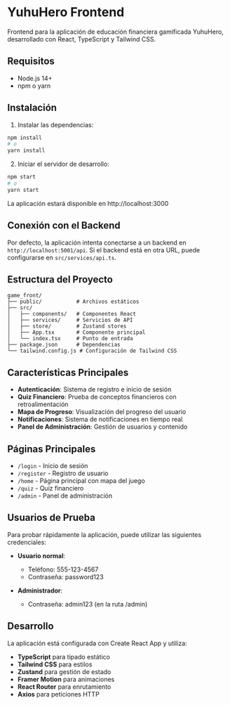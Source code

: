 # YuhuHero Frontend

Frontend para la aplicación de educación financiera gamificada YuhuHero, desarrollado con React, TypeScript y Tailwind CSS.

## Requisitos

- Node.js 14+
- npm o yarn

## Instalación

1. Instalar las dependencias:

```bash
npm install
# o
yarn install
```

2. Iniciar el servidor de desarrollo:

```bash
npm start
# o
yarn start
```

La aplicación estará disponible en http://localhost:3000

## Conexión con el Backend

Por defecto, la aplicación intenta conectarse a un backend en `http://localhost:5001/api`. Si el backend está en otra URL, puede configurarse en `src/services/api.ts`.

## Estructura del Proyecto

```
game_front/
├── public/           # Archivos estáticos
├── src/
│   ├── components/   # Componentes React
│   ├── services/     # Servicios de API
│   ├── store/        # Zustand stores
│   ├── App.tsx       # Componente principal
│   └── index.tsx     # Punto de entrada
├── package.json      # Dependencias
└── tailwind.config.js # Configuración de Tailwind CSS
```

## Características Principales

- **Autenticación**: Sistema de registro e inicio de sesión
- **Quiz Financiero**: Prueba de conceptos financieros con retroalimentación
- **Mapa de Progreso**: Visualización del progreso del usuario
- **Notificaciones**: Sistema de notificaciones en tiempo real
- **Panel de Administración**: Gestión de usuarios y contenido

## Páginas Principales

- `/login` - Inicio de sesión
- `/register` - Registro de usuario
- `/home` - Página principal con mapa del juego
- `/quiz` - Quiz financiero
- `/admin` - Panel de administración

## Usuarios de Prueba

Para probar rápidamente la aplicación, puede utilizar las siguientes credenciales:

- **Usuario normal**:
  - Teléfono: 555-123-4567
  - Contraseña: password123

- **Administrador**:
  - Contraseña: admin123 (en la ruta /admin)

## Desarrollo

La aplicación está configurada con Create React App y utiliza:

- **TypeScript** para tipado estático
- **Tailwind CSS** para estilos
- **Zustand** para gestión de estado
- **Framer Motion** para animaciones
- **React Router** para enrutamiento
- **Axios** para peticiones HTTP 